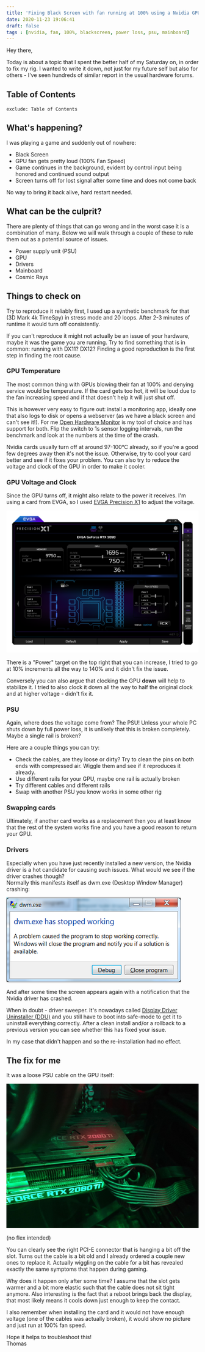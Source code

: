 ```yaml
---
title: 'Fixing Black Screen with fan running at 100% using a Nvidia GPU'
date: 2020-11-23 19:06:41
draft: false
tags : [nvidia, fan, 100%, blackscreen, power loss, psu, mainboard]
---
```


Hey there,

Today is about a topic that I spent the better half of my Saturday on, in order to fix my rig. I wanted to write it down, not just for my future self but also for others - I've seen hundreds of similar report in the usual hardware forums.

## Table of Contents
```toc
exclude: Table of Contents
```

## What's happening?

I was playing a game and suddenly out of nowhere: 
* Black Screen
* GPU fan gets pretty loud (100% Fan Speed)
* Game continues in the background, evident by control input being honored and continued sound output
* Screen turns off for lost signal after some time and does not come back

No way to bring it back alive, hard restart needed.

## What can be the culprit?

There are plenty of things that can go wrong and in the worst case it is a combination of many. Below we will walk through a couple of these to rule them out as a potential source of issues.

* Power supply unit (PSU)
* GPU
* Drivers
* Mainboard
* Cosmic Rays

## Things to check on

Try to reproduce it reliably first, I used up a synthetic benchmark for that (3D Mark 4k TimeSpy) in stress mode and 20 loops. After 2-3 minutes of runtime it would turn off consistently. 

If you can't reproduce it might not actually be an issue of your hardware, maybe it was the game you are running. Try to find something that is in common: running with DX11? DX12? Finding a good reproduction is the first step in finding the root cause.

### GPU Temperature

The most common thing with GPUs blowing their fan at 100% and denying service would be temperature. If the card gets too hot, it will be loud due to the fan increasing speed and if that doesn't help it will just shut off. 

This is however very easy to figure out: install a monitoring app, ideally one that also logs to disk or opens a webserver (as we have a black screen and can't see it!). For me [Open Hardware Monitor](https://openhardwaremonitor.org/) is my tool of choice and has support for both. Flip the switch to 1s sensor logging intervals, run the benchmark and look at the numbers at the time of the crash. 

Nvidia cards usually turn off at around 97-100°C already, so if you're a good few degrees  away then it's not the issue. Otherwise, try to cool your card better and see if it fixes your problem. You can also try to reduce the voltage and clock of the GPU in order to make it cooler.

### GPU Voltage and Clock

Since the GPU turns off, it might also relate to the power it receives. I'm using a card from EVGA, so I used [EVGA Precision X1](https://www.evga.com/precisionx1/) to adjust the voltage. 

![evga precision x1 screenshot](assets/evga_precision_main.png)

There is a "Power" target on the top right that you can increase, I tried to go at 10% increments all the way to 140% and it didn't fix the issue. 

Conversely you can also argue that clocking the GPU **down** will help to stabilize it. I tried to also clock it down all the way to half the original clock and at higher voltage - didn't fix it.

### PSU

Again, where does the voltage come from? The PSU! Unless your whole PC shuts down by full power loss, it is unlikely that this is broken completely. Maybe a single rail is broken?

Here are a couple things you can try:

* Check the cables, are they loose or dirty? Try to clean the pins on both ends with compressed air. Wiggle them and see if it reproduces it already.
* Use different rails for your GPU, maybe one rail is actually broken
* Try different cables and different rails
* Swap with another PSU you know works in some other rig

### Swapping cards

Ultimately, if another card works as a replacement then you at least know that the rest of the system works fine and you have a good reason to return your GPU. 

### Drivers

Especially when you have just recently installed a new version, the Nvidia driver is a hot candidate for causing such issues.
What would we see if the driver crashes though?  
Normally this manifests itself as dwm.exe (Desktop Window Manager) crashing:

![dvm.exe crash](assets/dvm_2ITgK.png)

And after some time the screen appears again with a notification that the Nvidia driver has crashed.

When in doubt - driver sweeper. It's nowadays called [Display Driver Uninstaller (DDU)](https://www.guru3d.com/files-details/display-driver-uninstaller-download.html) and you still have to boot into safe-mode to get it to uninstall everything correctly. After a clean install and/or a rollback to a previous version you can see whether this has fixed your issue.

In my case that didn't happen and so the re-installation had no effect.

## The fix for me

It was a loose PSU cable on the GPU itself:

![loose cable on the rtx2080](assets/20201123_204333.jpg)

(no flex intended)

You can clearly see the right PCI-E connector that is hanging a bit off the slot. Turns out the cable is a bit old and I already ordered a couple new ones to replace it. Actually wiggling on the cable for a bit has revealed exactly the same symptoms that happen during gaming. 

Why does it happen only after some time? I assume that the slot gets warmer and a bit more elastic such that the cable does not sit tight anymore. Also interesting is the fact that a reboot brings back the display, that most likely means it cools down just enough to keep the contact.

I also remember when installing the card and it would not have enough voltage (one of the cables was actually broken), it would show no picture and just run at 100% fan speed.


Hope it helps to troubleshoot this!  
Thomas

